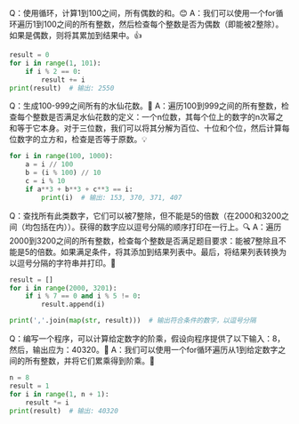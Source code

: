 Q：使用循环，计算1到100之间，所有偶数的和。😊
A：我们可以使用一个for循环遍历1到100之间的所有整数，然后检查每个整数是否为偶数（即能被2整除）。如果是偶数，则将其累加到结果中。👍

```python
result = 0
for i in range(1, 101):
    if i % 2 == 0:
        result += i
print(result)  # 输出: 2550
```

Q：生成100-999之间所有的水仙花数。🌺
A：遍历100到999之间的所有整数，检查每个整数是否满足水仙花数的定义：一个n位数，其每个位上的数字的n次幂之和等于它本身。对于三位数，我们可以将其分解为百位、十位和个位，然后计算每位数字的立方和，检查是否等于原数。💡

```python
for i in range(100, 1000):
    a = i // 100
    b = (i % 100) // 10
    c = i % 10
    if a**3 + b**3 + c**3 == i:
        print(i)  # 输出: 153, 370, 371, 407
```

Q：查找所有此类数字，它们可以被7整除，但不能是5的倍数（在2000和3200之间（均包括在内））。获得的数字应以逗号分隔的顺序打印在一行上。🔍
A：遍历2000到3200之间的所有整数，检查每个整数是否满足题目要求：能被7整除且不能是5的倍数。如果满足条件，将其添加到结果列表中。最后，将结果列表转换为以逗号分隔的字符串并打印。📝

```python
result = []
for i in range(2000, 3201):
    if i % 7 == 0 and i % 5 != 0:
        result.append(i)

print(','.join(map(str, result)))  # 输出符合条件的数字，以逗号分隔
```

Q：编写一个程序，可以计算给定数字的阶乘，假设向程序提供了以下输入：8，然后，输出应为：40320。💪
A：我们可以使用一个for循环遍历从1到给定数字之间的所有整数，并将它们累乘得到阶乘。🔄

```python
n = 8
result = 1
for i in range(1, n + 1):
    result *= i
print(result)  # 输出: 40320
```
